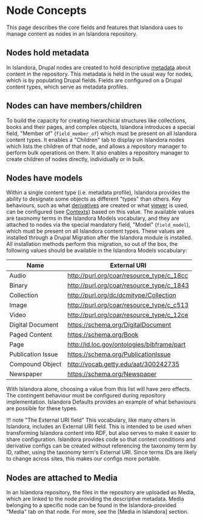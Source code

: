 # Node Concepts

This page describes the core fields and features that Islandora uses to 
manage content as nodes in an Islandora repository.

## Nodes hold metadata

In Islandora, Drupal nodes are created to hold descriptive 
[metadata](../user-documentation/metadata.md) about content in the repository.
This metadata is held in the usual way for nodes, which is by populating Drupal fields. Fields are 
configured on a Drupal content types, which serve as metadata profiles.

## Nodes can have members/children

To build the capacity for creating hierarchical structures like collections, books and their pages, and
complex objects, Islandora introduces a special field, "Member of" (`field_member_of`) which must
be present on all Islandora content types. It enables a "Children" tab to display on Islandora nodes which 
lists the children of that node, and allows a repository manager to perform bulk operations on them.
It also enables a repository manager to create children of nodes directly, individually or in bulk.

## Nodes have models

Within a single content type (i.e. metadata profile), Islandora provides the ability to designate 
some objects as different "types" than others. Key behaviours, such as what [derivatives](derivatives.md) are created
or what [viewer](../user-documentation/file_viewers.md) is used, can be configured 
(see [Contexts](../user-documentation/context.md)) based on this value. The available values
are taxonomy terms in the Islandora Models vocabulary, and they are attached to nodes via the special 
mandatory field, "Model" (`field_model`), which must be present on all Islandora content types.
These values are installed through a Drupal Migration after the 
Islandora module is installed. All installation methods perform this migration, so out of the box,
 the following values should be available in the Islandora Models vocabulary:


| Name             	| External URI  	| 
|-------------------	|--------------------------------------------	|
| Audio             	| http://purl.org/coar/resource_type/c_18cc  	|
| Binary            	| http://purl.org/coar/resource_type/c_1843  	|
| Collection        	| http://purl.org/dc/dcmitype/Collection     	|
| Image             	| http://purl.org/coar/resource_type/c_c513  	|
| Video             	| http://purl.org/coar/resource_type/c_12ce  	|
| Digital Document  	| https://schema.org/DigitalDocument         	|
| Paged Content     	| https://schema.org/Book                    	|
| Page              	| http://id.loc.gov/ontologies/bibframe/part 	|
| Publication Issue 	| https://schema.org/PublicationIssue        	|
| Compound Object   	| http://vocab.getty.edu/aat/300242735       	|
| Newspaper         	| https://schema.org/Newspaper               	| 

With Islandora alone, choosing a value from this list will have zero effects. The contingent behaviour
must be configured during repository implementation. Islandora Defaults provides an example of what
behaviours are possible for these types. 


!!! note "The External URI field"
    This vocabulary, like many others in Islandora, includes an External URI field. This is intended to be used when transforming Islandora content into RDF, but also serves to make it easier to share configuration. Islandora provides code so that context conditions and derivative configs can be created without referencing the taxonomy term by ID, rather, using the taxonomy term's External URI. Since terms IDs are likely to change across sites, this makes our configs more portable. 

## Nodes are attached to Media

In an Islandora repository, the files in the repository are uploaded as Media, which are linked
to the node providing the descriptive metadata. Media belonging to a specific node can be found
in the Islandora-provided "Media" tab on that node. For more, see the [Media in Islandora] section.
